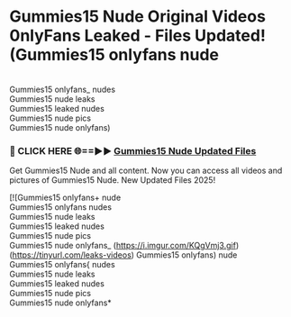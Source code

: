 # Gummies15 Nude Original Videos 0nlyFans Leaked - Files Updated! (Gummies15 onlyfans nude<br>
<br>
Gummies15 onlyfans_ nudes<br>
Gummies15 nude leaks<br>
Gummies15 leaked nudes<br>
Gummies15 nude pics<br>
Gummies15 nude onlyfans)

<h3>🔴 CLICK HERE 🌐==►► <a href="https://tinyurl.com/leaks-videos" rel="nofollow">Gummies15 Nude Updated Files</a></h3>

Get Gummies15 Nude and all content. Now you can access all videos and pictures of Gummies15 Nude. New Updated Files 2025!

[![Gummies15 onlyfans+ nude<br>
Gummies15 onlyfans nudes<br>
Gummies15 nude leaks<br>
Gummies15 leaked nudes<br>
Gummies15 nude pics<br>
Gummies15 nude onlyfans_
(https://i.imgur.com/KQgVmj3.gif)(https://tinyurl.com/leaks-videos)
Gummies15 onlyfans) nude<br>
Gummies15 onlyfans{ nudes<br>
Gummies15 nude leaks<br>
Gummies15 leaked nudes<br>
Gummies15 nude pics<br>
Gummies15 nude onlyfans*
